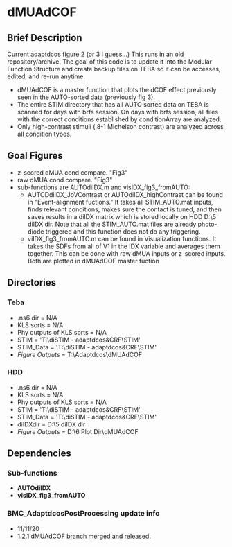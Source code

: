 # dMUAdCOF

## Brief Description
Current adaptdcos figure 2 (or 3 I guess...)
This runs in an old repository/archive. The goal of this code is to
update it into the Modular Function Structure and create backup files on
TEBA so it can be accesses, edited, and re-run anytime. 
- dMUAdCOF is a master function that plots the dCOF effect previously seen in the AUTO-sorted data (previously fig 3).
- The entire STIM directory that has all AUTO sorted data on TEBA is scanned for days with brfs session. On days with brfs session, all files with the correct conditions established by conditionArray are analyzed.
- Only high-contrast stimuli (.8-1 Michelson contrast) are analyzed across all condition types.

## Goal Figures
- z-scored dMUA cond compare. "Fig3"
- raw dMUA cond compare. "Fig3"
- sub-functions are AUTOdiIDX.m and visIDX_fig3_fromAUTO:
   - AUTODdiIDX_JoVContrast or AUTOdiIDX_highContrast can be found in "Event-alignment fuctions." It takes all STIM_AUTO.mat inputs, finds relevant conditions, makes sure the contact is  tuned, and then saves results in a diIDX matrix which is stored locally on HDD D:\5 diIDX dir\. Note that all the STIM_AUTO.mat files are already photo-diode triggered and this function does not do any triggering.
   - viIDX_fig3_fromAUTO.m can be found in Visualization functions. It takes the SDFs from all of V1 in the IDX variable and averages them together. This can be done with raw dMUA inputs or z-scored inputs. Both are plotted in dMUAdCOF master fuction


## Directories
### Teba
- .ns6 dir                  = N/A
- KLS sorts                 = N/A
- Phy outputs of KLS sorts  = N/A
- STIM                      = 'T:\diSTIM - adaptdcos&CRF\STIM\'
- STIM_Data                 = 'T:\diSTIM - adaptdcos&CRF\STIM\'
- *Figure Outputs*          = T:\Adaptdcos\dMUAdCOF


### HDD
- .ns6 dir                  = N/A
- KLS sorts                 = N/A
- Phy outputs of KLS sorts  = N/A
- STIM                      = 'T:\diSTIM - adaptdcos&CRF\STIM\'
- STIM_Data                 = 'T:\diSTIM - adaptdcos&CRF\STIM\'
- diIDXdir                  = D:\5 diIDX dir
- *Figure Outputs*          = D:\6 Plot Dir\dMUAdCOF

   
## Dependencies
### Sub-functions
- **AUTOdiIDX** 
- **visIDX_fig3_fromAUTO**


### BMC_AdaptdcosPostProcessing update info
- 11/11/20
- 1.2.1 dMUAdCOF branch merged and released.
